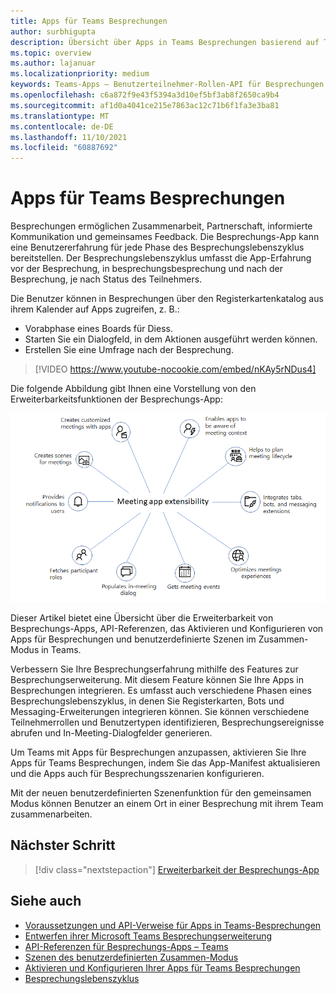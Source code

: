 ```yaml
---
title: Apps für Teams Besprechungen
author: surbhigupta
description: Übersicht über Apps in Teams Besprechungen basierend auf Teilnehmer- und Benutzerrolle
ms.topic: overview
ms.author: lajanuar
ms.localizationpriority: medium
keywords: Teams-Apps – Benutzerteilnehmer-Rollen-API für Besprechungen
ms.openlocfilehash: c6a872f9e43f5394a3d10ef5bf3ab8f2650ca9b4
ms.sourcegitcommit: af1d0a4041ce215e7863ac12c71b6f1fa3e3ba81
ms.translationtype: MT
ms.contentlocale: de-DE
ms.lasthandoff: 11/10/2021
ms.locfileid: "60887692"
---
```

# <a name="apps-for-teams-meetings"></a>Apps für Teams Besprechungen

Besprechungen ermöglichen Zusammenarbeit, Partnerschaft, informierte Kommunikation und gemeinsames Feedback. Die Besprechungs-App kann eine Benutzererfahrung für jede Phase des Besprechungslebenszyklus bereitstellen. Der Besprechungslebenszyklus umfasst die App-Erfahrung vor der Besprechung, in besprechungsbesprechung und nach der Besprechung, je nach Status des Teilnehmers.

Die Benutzer können in Besprechungen über den Registerkartenkatalog aus ihrem Kalender auf Apps zugreifen, z. B.:

* Vorabphase eines Boards für Diess.
* Starten Sie ein Dialogfeld, in dem Aktionen ausgeführt werden können.
* Erstellen Sie eine Umfrage nach der Besprechung.

> [!VIDEO https://www.youtube-nocookie.com/embed/nKAy5rNDus4]

Die folgende Abbildung gibt Ihnen eine Vorstellung von den Erweiterbarkeitsfunktionen der Besprechungs-App:

![Erweiterbarkeit der Besprechungs-App](../assets/images/apps-in-meetings/meetingappextensibility.png)

Dieser Artikel bietet eine Übersicht über die Erweiterbarkeit von Besprechungs-Apps, API-Referenzen, das Aktivieren und Konfigurieren von Apps für Besprechungen und benutzerdefinierte Szenen im Zusammen-Modus in Teams.

Verbessern Sie Ihre Besprechungserfahrung mithilfe des Features zur Besprechungserweiterung. Mit diesem Feature können Sie Ihre Apps in Besprechungen integrieren. Es umfasst auch verschiedene Phasen eines Besprechungslebenszyklus, in denen Sie Registerkarten, Bots und Messaging-Erweiterungen integrieren können. Sie können verschiedene Teilnehmerrollen und Benutzertypen identifizieren, Besprechungsereignisse abrufen und In-Meeting-Dialogfelder generieren.

Um Teams mit Apps für Besprechungen anzupassen, aktivieren Sie Ihre Apps für Teams Besprechungen, indem Sie das App-Manifest aktualisieren und die Apps auch für Besprechungsszenarien konfigurieren.

Mit der neuen benutzerdefinierten Szenenfunktion für den gemeinsamen Modus können Benutzer an einem Ort in einer Besprechung mit ihrem Team zusammenarbeiten.

## <a name="next-step"></a>Nächster Schritt

> [!div class="nextstepaction"]
> [Erweiterbarkeit der Besprechungs-App](meeting-app-extensibility.md)

## <a name="see-also"></a>Siehe auch

* [Voraussetzungen und API-Verweise für Apps in Teams-Besprechungen](create-apps-for-teams-meetings.md)
* [Entwerfen ihrer Microsoft Teams Besprechungserweiterung](~/apps-in-teams-meetings/design/designing-apps-in-meetings.md)
* [API-Referenzen für Besprechungs-Apps – Teams](~/apps-in-teams-meetings/api-references.md)
* [Szenen des benutzerdefinierten Zusammen-Modus](~/apps-in-teams-meetings/teams-together-mode.md)
* [Aktivieren und Konfigurieren Ihrer Apps für Teams Besprechungen](~/apps-in-teams-meetings/enable-and-configure-your-app-for-teams-meetings.md)
* [Besprechungslebenszyklus](meeting-app-extensibility.md#meeting-lifecycle)
